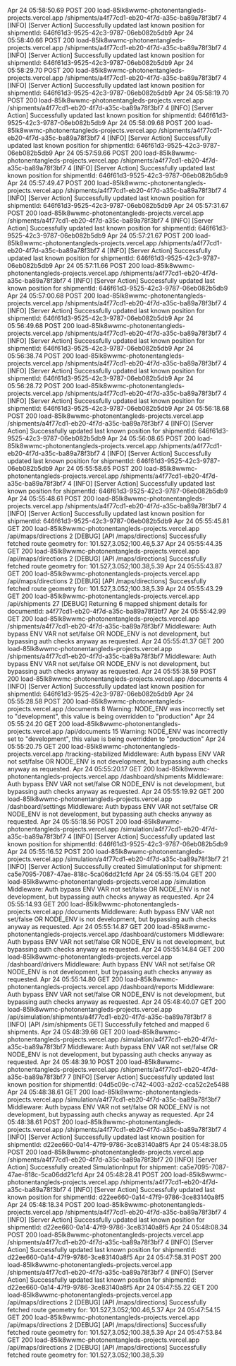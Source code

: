 Apr 24 05:58:50.69
POST
200
load-85lk8wwmc-photonentangleds-projects.vercel.app
/shipments/a4f77cd1-eb20-4f7d-a35c-ba89a78f3bf7
4
[INFO] [Server Action] Successfully updated last known position for shipmentId: 646f61d3-9525-42c3-9787-06eb082b5db9
Apr 24 05:58:40.66
POST
200
load-85lk8wwmc-photonentangleds-projects.vercel.app
/shipments/a4f77cd1-eb20-4f7d-a35c-ba89a78f3bf7
4
[INFO] [Server Action] Successfully updated last known position for shipmentId: 646f61d3-9525-42c3-9787-06eb082b5db9
Apr 24 05:58:29.70
POST
200
load-85lk8wwmc-photonentangleds-projects.vercel.app
/shipments/a4f77cd1-eb20-4f7d-a35c-ba89a78f3bf7
4
[INFO] [Server Action] Successfully updated last known position for shipmentId: 646f61d3-9525-42c3-9787-06eb082b5db9
Apr 24 05:58:19.70
POST
200
load-85lk8wwmc-photonentangleds-projects.vercel.app
/shipments/a4f77cd1-eb20-4f7d-a35c-ba89a78f3bf7
4
[INFO] [Server Action] Successfully updated last known position for shipmentId: 646f61d3-9525-42c3-9787-06eb082b5db9
Apr 24 05:58:09.68
POST
200
load-85lk8wwmc-photonentangleds-projects.vercel.app
/shipments/a4f77cd1-eb20-4f7d-a35c-ba89a78f3bf7
4
[INFO] [Server Action] Successfully updated last known position for shipmentId: 646f61d3-9525-42c3-9787-06eb082b5db9
Apr 24 05:57:59.66
POST
200
load-85lk8wwmc-photonentangleds-projects.vercel.app
/shipments/a4f77cd1-eb20-4f7d-a35c-ba89a78f3bf7
4
[INFO] [Server Action] Successfully updated last known position for shipmentId: 646f61d3-9525-42c3-9787-06eb082b5db9
Apr 24 05:57:49.47
POST
200
load-85lk8wwmc-photonentangleds-projects.vercel.app
/shipments/a4f77cd1-eb20-4f7d-a35c-ba89a78f3bf7
4
[INFO] [Server Action] Successfully updated last known position for shipmentId: 646f61d3-9525-42c3-9787-06eb082b5db9
Apr 24 05:57:31.67
POST
200
load-85lk8wwmc-photonentangleds-projects.vercel.app
/shipments/a4f77cd1-eb20-4f7d-a35c-ba89a78f3bf7
4
[INFO] [Server Action] Successfully updated last known position for shipmentId: 646f61d3-9525-42c3-9787-06eb082b5db9
Apr 24 05:57:21.67
POST
200
load-85lk8wwmc-photonentangleds-projects.vercel.app
/shipments/a4f77cd1-eb20-4f7d-a35c-ba89a78f3bf7
4
[INFO] [Server Action] Successfully updated last known position for shipmentId: 646f61d3-9525-42c3-9787-06eb082b5db9
Apr 24 05:57:11.66
POST
200
load-85lk8wwmc-photonentangleds-projects.vercel.app
/shipments/a4f77cd1-eb20-4f7d-a35c-ba89a78f3bf7
4
[INFO] [Server Action] Successfully updated last known position for shipmentId: 646f61d3-9525-42c3-9787-06eb082b5db9
Apr 24 05:57:00.68
POST
200
load-85lk8wwmc-photonentangleds-projects.vercel.app
/shipments/a4f77cd1-eb20-4f7d-a35c-ba89a78f3bf7
4
[INFO] [Server Action] Successfully updated last known position for shipmentId: 646f61d3-9525-42c3-9787-06eb082b5db9
Apr 24 05:56:49.68
POST
200
load-85lk8wwmc-photonentangleds-projects.vercel.app
/shipments/a4f77cd1-eb20-4f7d-a35c-ba89a78f3bf7
4
[INFO] [Server Action] Successfully updated last known position for shipmentId: 646f61d3-9525-42c3-9787-06eb082b5db9
Apr 24 05:56:38.74
POST
200
load-85lk8wwmc-photonentangleds-projects.vercel.app
/shipments/a4f77cd1-eb20-4f7d-a35c-ba89a78f3bf7
4
[INFO] [Server Action] Successfully updated last known position for shipmentId: 646f61d3-9525-42c3-9787-06eb082b5db9
Apr 24 05:56:28.72
POST
200
load-85lk8wwmc-photonentangleds-projects.vercel.app
/shipments/a4f77cd1-eb20-4f7d-a35c-ba89a78f3bf7
4
[INFO] [Server Action] Successfully updated last known position for shipmentId: 646f61d3-9525-42c3-9787-06eb082b5db9
Apr 24 05:56:18.68
POST
200
load-85lk8wwmc-photonentangleds-projects.vercel.app
/shipments/a4f77cd1-eb20-4f7d-a35c-ba89a78f3bf7
4
[INFO] [Server Action] Successfully updated last known position for shipmentId: 646f61d3-9525-42c3-9787-06eb082b5db9
Apr 24 05:56:08.65
POST
200
load-85lk8wwmc-photonentangleds-projects.vercel.app
/shipments/a4f77cd1-eb20-4f7d-a35c-ba89a78f3bf7
4
[INFO] [Server Action] Successfully updated last known position for shipmentId: 646f61d3-9525-42c3-9787-06eb082b5db9
Apr 24 05:55:58.65
POST
200
load-85lk8wwmc-photonentangleds-projects.vercel.app
/shipments/a4f77cd1-eb20-4f7d-a35c-ba89a78f3bf7
4
[INFO] [Server Action] Successfully updated last known position for shipmentId: 646f61d3-9525-42c3-9787-06eb082b5db9
Apr 24 05:55:48.61
POST
200
load-85lk8wwmc-photonentangleds-projects.vercel.app
/shipments/a4f77cd1-eb20-4f7d-a35c-ba89a78f3bf7
4
[INFO] [Server Action] Successfully updated last known position for shipmentId: 646f61d3-9525-42c3-9787-06eb082b5db9
Apr 24 05:55:45.81
GET
200
load-85lk8wwmc-photonentangleds-projects.vercel.app
/api/maps/directions
2
[DEBUG] [API /maps/directions] Successfully fetched route geometry for: 101.527,3.052;100.46,5.37
Apr 24 05:55:44.35
GET
200
load-85lk8wwmc-photonentangleds-projects.vercel.app
/api/maps/directions
2
[DEBUG] [API /maps/directions] Successfully fetched route geometry for: 101.527,3.052;100.38,5.39
Apr 24 05:55:43.87
GET
200
load-85lk8wwmc-photonentangleds-projects.vercel.app
/api/maps/directions
2
[DEBUG] [API /maps/directions] Successfully fetched route geometry for: 101.527,3.052;100.38,5.39
Apr 24 05:55:43.29
GET
200
load-85lk8wwmc-photonentangleds-projects.vercel.app
/api/shipments
27
[DEBUG] Returning 6 mapped shipment details for documentId: a4f77cd1-eb20-4f7d-a35c-ba89a78f3bf7
Apr 24 05:55:42.99
GET
200
load-85lk8wwmc-photonentangleds-projects.vercel.app
/shipments/a4f77cd1-eb20-4f7d-a35c-ba89a78f3bf7
Middleware: Auth bypass ENV VAR not set/false OR NODE_ENV is not development, but bypassing auth checks anyway as requested.
Apr 24 05:55:41.37
GET
200
load-85lk8wwmc-photonentangleds-projects.vercel.app
/shipments/a4f77cd1-eb20-4f7d-a35c-ba89a78f3bf7
Middleware: Auth bypass ENV VAR not set/false OR NODE_ENV is not development, but bypassing auth checks anyway as requested.
Apr 24 05:55:38.59
POST
200
load-85lk8wwmc-photonentangleds-projects.vercel.app
/documents
4
[INFO] [Server Action] Successfully updated last known position for shipmentId: 646f61d3-9525-42c3-9787-06eb082b5db9
Apr 24 05:55:28.58
POST
200
load-85lk8wwmc-photonentangleds-projects.vercel.app
/documents
8
Warning: NODE_ENV was incorrectly set to "development", this value is being overridden to "production"
Apr 24 05:55:24.20
GET
200
load-85lk8wwmc-photonentangleds-projects.vercel.app
/api/documents
15
Warning: NODE_ENV was incorrectly set to "development", this value is being overridden to "production"
Apr 24 05:55:20.75
GET
200
load-85lk8wwmc-photonentangleds-projects.vercel.app
/tracking-stabilized
Middleware: Auth bypass ENV VAR not set/false OR NODE_ENV is not development, but bypassing auth checks anyway as requested.
Apr 24 05:55:20.17
GET
200
load-85lk8wwmc-photonentangleds-projects.vercel.app
/dashboard/shipments
Middleware: Auth bypass ENV VAR not set/false OR NODE_ENV is not development, but bypassing auth checks anyway as requested.
Apr 24 05:55:19.92
GET
200
load-85lk8wwmc-photonentangleds-projects.vercel.app
/dashboard/settings
Middleware: Auth bypass ENV VAR not set/false OR NODE_ENV is not development, but bypassing auth checks anyway as requested.
Apr 24 05:55:18.56
POST
200
load-85lk8wwmc-photonentangleds-projects.vercel.app
/simulation/a4f77cd1-eb20-4f7d-a35c-ba89a78f3bf7
4
[INFO] [Server Action] Successfully updated last known position for shipmentId: 646f61d3-9525-42c3-9787-06eb082b5db9
Apr 24 05:55:16.52
POST
200
load-85lk8wwmc-photonentangleds-projects.vercel.app
/simulation/a4f77cd1-eb20-4f7d-a35c-ba89a78f3bf7
21
[INFO] [Server Action] Successfully created SimulationInput for shipment: ca5e7095-7087-47ae-818c-5ca06dd21cfd
Apr 24 05:55:15.04
GET
200
load-85lk8wwmc-photonentangleds-projects.vercel.app
/simulation
Middleware: Auth bypass ENV VAR not set/false OR NODE_ENV is not development, but bypassing auth checks anyway as requested.
Apr 24 05:55:14.93
GET
200
load-85lk8wwmc-photonentangleds-projects.vercel.app
/documents
Middleware: Auth bypass ENV VAR not set/false OR NODE_ENV is not development, but bypassing auth checks anyway as requested.
Apr 24 05:55:14.87
GET
200
load-85lk8wwmc-photonentangleds-projects.vercel.app
/dashboard/customers
Middleware: Auth bypass ENV VAR not set/false OR NODE_ENV is not development, but bypassing auth checks anyway as requested.
Apr 24 05:55:14.84
GET
200
load-85lk8wwmc-photonentangleds-projects.vercel.app
/dashboard/drivers
Middleware: Auth bypass ENV VAR not set/false OR NODE_ENV is not development, but bypassing auth checks anyway as requested.
Apr 24 05:55:14.80
GET
200
load-85lk8wwmc-photonentangleds-projects.vercel.app
/dashboard/reports
Middleware: Auth bypass ENV VAR not set/false OR NODE_ENV is not development, but bypassing auth checks anyway as requested.
Apr 24 05:48:40.07
GET
200
load-85lk8wwmc-photonentangleds-projects.vercel.app
/api/simulation/shipments/a4f77cd1-eb20-4f7d-a35c-ba89a78f3bf7
8
[INFO] [API /sim/shipments GET] Successfully fetched and mapped 6 shipments.
Apr 24 05:48:39.66
GET
200
load-85lk8wwmc-photonentangleds-projects.vercel.app
/simulation/a4f77cd1-eb20-4f7d-a35c-ba89a78f3bf7
Middleware: Auth bypass ENV VAR not set/false OR NODE_ENV is not development, but bypassing auth checks anyway as requested.
Apr 24 05:48:39.10
POST
200
load-85lk8wwmc-photonentangleds-projects.vercel.app
/shipments/a4f77cd1-eb20-4f7d-a35c-ba89a78f3bf7
7
[INFO] [Server Action] Successfully updated last known position for shipmentId: 04d5c09c-c742-4003-a2d2-cca52c2e5488
Apr 24 05:48:38.61
GET
200
load-85lk8wwmc-photonentangleds-projects.vercel.app
/simulation/a4f77cd1-eb20-4f7d-a35c-ba89a78f3bf7
Middleware: Auth bypass ENV VAR not set/false OR NODE_ENV is not development, but bypassing auth checks anyway as requested.
Apr 24 05:48:38.61
POST
200
load-85lk8wwmc-photonentangleds-projects.vercel.app
/shipments/a4f77cd1-eb20-4f7d-a35c-ba89a78f3bf7
4
[INFO] [Server Action] Successfully updated last known position for shipmentId: d22ee660-0a14-47f9-9786-3ce83140a8f5
Apr 24 05:48:38.05
POST
200
load-85lk8wwmc-photonentangleds-projects.vercel.app
/shipments/a4f77cd1-eb20-4f7d-a35c-ba89a78f3bf7
20
[INFO] [Server Action] Successfully created SimulationInput for shipment: ca5e7095-7087-47ae-818c-5ca06dd21cfd
Apr 24 05:48:28.41
POST
200
load-85lk8wwmc-photonentangleds-projects.vercel.app
/shipments/a4f77cd1-eb20-4f7d-a35c-ba89a78f3bf7
4
[INFO] [Server Action] Successfully updated last known position for shipmentId: d22ee660-0a14-47f9-9786-3ce83140a8f5
Apr 24 05:48:18.34
POST
200
load-85lk8wwmc-photonentangleds-projects.vercel.app
/shipments/a4f77cd1-eb20-4f7d-a35c-ba89a78f3bf7
4
[INFO] [Server Action] Successfully updated last known position for shipmentId: d22ee660-0a14-47f9-9786-3ce83140a8f5
Apr 24 05:48:08.34
POST
200
load-85lk8wwmc-photonentangleds-projects.vercel.app
/shipments/a4f77cd1-eb20-4f7d-a35c-ba89a78f3bf7
4
[INFO] [Server Action] Successfully updated last known position for shipmentId: d22ee660-0a14-47f9-9786-3ce83140a8f5
Apr 24 05:47:58.31
POST
200
load-85lk8wwmc-photonentangleds-projects.vercel.app
/shipments/a4f77cd1-eb20-4f7d-a35c-ba89a78f3bf7
4
[INFO] [Server Action] Successfully updated last known position for shipmentId: d22ee660-0a14-47f9-9786-3ce83140a8f5
Apr 24 05:47:55.22
GET
200
load-85lk8wwmc-photonentangleds-projects.vercel.app
/api/maps/directions
2
[DEBUG] [API /maps/directions] Successfully fetched route geometry for: 101.527,3.052;100.46,5.37
Apr 24 05:47:54.15
GET
200
load-85lk8wwmc-photonentangleds-projects.vercel.app
/api/maps/directions
2
[DEBUG] [API /maps/directions] Successfully fetched route geometry for: 101.527,3.052;100.38,5.39
Apr 24 05:47:53.84
GET
200
load-85lk8wwmc-photonentangleds-projects.vercel.app
/api/maps/directions
2
[DEBUG] [API /maps/directions] Successfully fetched route geometry for: 101.527,3.052;100.38,5.39
